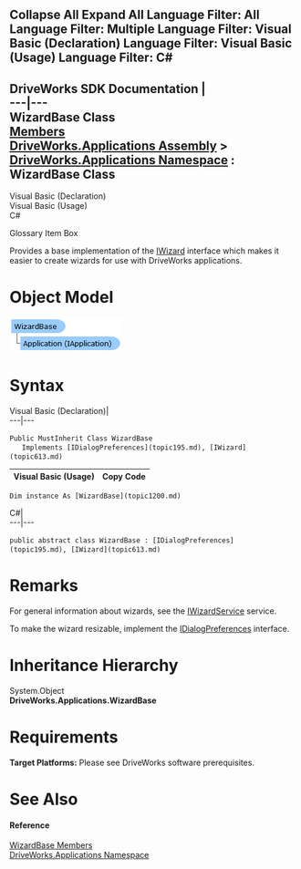        

 Collapse All Expand All  Language Filter: All  Language Filter: Multiple  Language Filter: Visual Basic (Declaration) Language Filter: Visual Basic (Usage) Language Filter: C#  
---  
DriveWorks SDK Documentation  |   
---|---  
WizardBase Class   
[Members](topic1201.md)   
[DriveWorks.Applications Assembly](topic13.md) > [DriveWorks.Applications Namespace](topic16.md) : WizardBase Class  
---  
  
Visual Basic (Declaration)    
Visual Basic (Usage)    
C# 

Glossary Item Box

Provides a base implementation of the [IWizard](topic613.md) interface which makes it easier to create wizards for use with DriveWorks applications. 

# Object Model

![](dotnetdiagramimages/image48.png)

# Syntax

Visual Basic (Declaration)|   
---|---  
      
    
    Public MustInherit Class WizardBase 
       Implements [IDialogPreferences](topic195.md), [IWizard](topic613.md)   
  
Visual Basic (Usage)| Copy Code  
---|---  
      
    
    Dim instance As [WizardBase](topic1200.md)  
  
C#|   
---|---  
      
    
    public abstract class WizardBase : [IDialogPreferences](topic195.md), [IWizard](topic613.md)    
  
# Remarks

For general information about wizards, see the [IWizardService](topic642.md) service.

To make the wizard resizable, implement the [IDialogPreferences](topic195.md) interface.

# Inheritance Hierarchy

System.Object  
**DriveWorks.Applications.WizardBase**  


# Requirements

**Target Platforms:** Please see DriveWorks software prerequisites.

# See Also

#### Reference

[WizardBase Members](topic1201.md)   
[DriveWorks.Applications Namespace](topic16.md)


